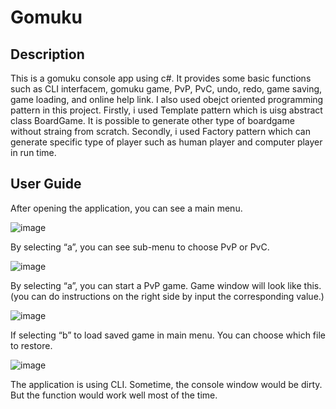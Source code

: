 # Gomuku
## Description

This is a gomuku console app using c#. It provides some basic functions such as CLI interfacem, gomuku game, PvP, PvC, undo, redo, game saving, game loading, and online help link. I also used obejct oriented programming pattern in this project. Firstly, i used Template pattern which is uisg abstract class BoardGame. It is possible to generate other type of boardgame without straing from scratch. Secondly, i used Factory pattern which can generate specific type of player such as human player and computer player in run time.

## User Guide

After opening the application, you can see a main menu.

![image](https://user-images.githubusercontent.com/115144351/203479715-f76fa7ba-62c2-4c57-b23b-466d9d120123.png)

By selecting “a”, you can see sub-menu to choose PvP or PvC.

![image](https://user-images.githubusercontent.com/115144351/203479747-bef17577-f3e8-4103-9eda-2e4a1a5d966d.png)

 By selecting “a”, you can start a PvP game. Game window will look like this.(you can do instructions on the right side by input the corresponding value.)

![image](https://user-images.githubusercontent.com/115144351/203479793-545aef8f-c323-445e-9eb5-8fefcbc4cc3c.png)

 If selecting “b” to load saved game in main menu. You can choose which file to restore.
 
 ![image](https://user-images.githubusercontent.com/115144351/203479830-354cf7bd-bc9b-4faa-81bd-4ccf73694980.png)
 
 The application is using CLI. Sometime, the console window would be dirty. But the function would work well most of the time.
